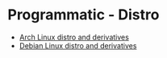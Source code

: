 # Programmatic - Distro

- [Arch Linux distro and derivatives](arch.md)
- [Debian Linux distro and derivatives](debian.md)